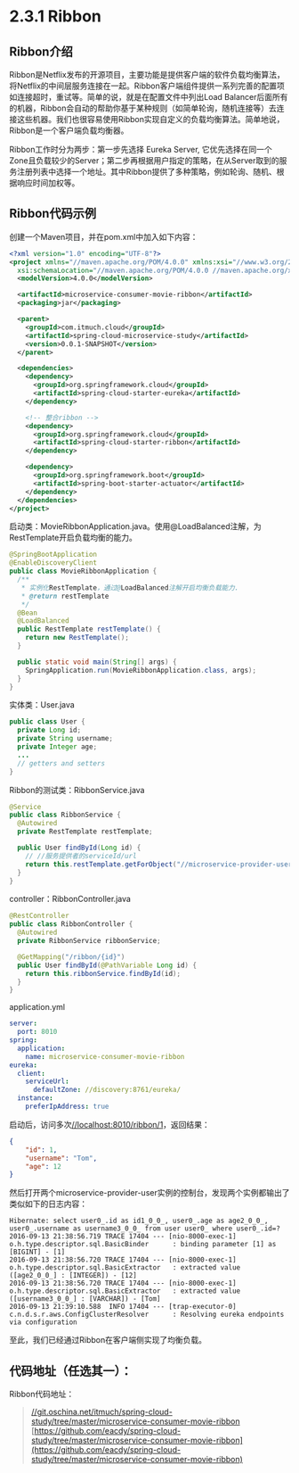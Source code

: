 # 2.3.1 Ribbon



## Ribbon介绍

Ribbon是Netflix发布的开源项目，主要功能是提供客户端的软件负载均衡算法，将Netflix的中间层服务连接在一起。Ribbon客户端组件提供一系列完善的配置项如连接超时，重试等。简单的说，就是在配置文件中列出Load Balancer后面所有的机器，Ribbon会自动的帮助你基于某种规则（如简单轮询，随机连接等）去连接这些机器。我们也很容易使用Ribbon实现自定义的负载均衡算法。简单地说，Ribbon是一个客户端负载均衡器。

Ribbon工作时分为两步：第一步先选择 Eureka Server, 它优先选择在同一个Zone且负载较少的Server；第二步再根据用户指定的策略，在从Server取到的服务注册列表中选择一个地址。其中Ribbon提供了多种策略，例如轮询、随机、根据响应时间加权等。



## Ribbon代码示例

创建一个Maven项目，并在pom.xml中加入如下内容：

```xml
<?xml version="1.0" encoding="UTF-8"?>
<project xmlns="//maven.apache.org/POM/4.0.0" xmlns:xsi="//www.w3.org/2001/XMLSchema-instance"
  xsi:schemaLocation="//maven.apache.org/POM/4.0.0 //maven.apache.org/xsd/maven-4.0.0.xsd">
  <modelVersion>4.0.0</modelVersion>

  <artifactId>microservice-consumer-movie-ribbon</artifactId>
  <packaging>jar</packaging>

  <parent>
    <groupId>com.itmuch.cloud</groupId>
    <artifactId>spring-cloud-microservice-study</artifactId>
    <version>0.0.1-SNAPSHOT</version>
  </parent>

  <dependencies>
    <dependency>
      <groupId>org.springframework.cloud</groupId>
      <artifactId>spring-cloud-starter-eureka</artifactId>
    </dependency>

    <!-- 整合ribbon -->
    <dependency>
      <groupId>org.springframework.cloud</groupId>
      <artifactId>spring-cloud-starter-ribbon</artifactId>
    </dependency>

    <dependency>
      <groupId>org.springframework.boot</groupId>
      <artifactId>spring-boot-starter-actuator</artifactId>
    </dependency>
  </dependencies>
</project>
```

启动类：MovieRibbonApplication.java。使用@LoadBalanced注解，为RestTemplate开启负载均衡的能力。

```java
@SpringBootApplication
@EnableDiscoveryClient
public class MovieRibbonApplication {
  /**
   * 实例化RestTemplate，通过@LoadBalanced注解开启均衡负载能力.
   * @return restTemplate
   */
  @Bean
  @LoadBalanced
  public RestTemplate restTemplate() {
    return new RestTemplate();
  }

  public static void main(String[] args) {
    SpringApplication.run(MovieRibbonApplication.class, args);
  }
}
```

实体类：User.java

```java
public class User {
  private Long id;
  private String username;
  private Integer age;
  ...
  // getters and setters
}
```

Ribbon的测试类：RibbonService.java

```java
@Service
public class RibbonService {
  @Autowired
  private RestTemplate restTemplate;

  public User findById(Long id) {
    // //服务提供者的serviceId/url
    return this.restTemplate.getForObject("//microservice-provider-user/" + id, User.class);
  }
}
```

controller：RibbonController.java

```java
@RestController
public class RibbonController {
  @Autowired
  private RibbonService ribbonService;

  @GetMapping("/ribbon/{id}")
  public User findById(@PathVariable Long id) {
    return this.ribbonService.findById(id);
  }
}
```

application.yml

```yaml
server:
  port: 8010
spring:
  application:
    name: microservice-consumer-movie-ribbon
eureka:
  client:
    serviceUrl:
      defaultZone: //discovery:8761/eureka/
  instance:
    preferIpAddress: true
```

启动后，访问多次[//localhost:8010/ribbon/1](//localhost:8010/ribbon/1)，返回结果：

```json
{
    "id": 1,
    "username": "Tom",
    "age": 12
}
```

然后打开两个microservice-provider-user实例的控制台，发现两个实例都输出了类似如下的日志内容：

```
Hibernate: select user0_.id as id1_0_0_, user0_.age as age2_0_0_, user0_.username as username3_0_0_ from user user0_ where user0_.id=?
2016-09-13 21:38:56.719 TRACE 17404 --- [nio-8000-exec-1] o.h.type.descriptor.sql.BasicBinder      : binding parameter [1] as [BIGINT] - [1]
2016-09-13 21:38:56.720 TRACE 17404 --- [nio-8000-exec-1] o.h.type.descriptor.sql.BasicExtractor   : extracted value ([age2_0_0_] : [INTEGER]) - [12]
2016-09-13 21:38:56.720 TRACE 17404 --- [nio-8000-exec-1] o.h.type.descriptor.sql.BasicExtractor   : extracted value ([username3_0_0_] : [VARCHAR]) - [Tom]
2016-09-13 21:39:10.588  INFO 17404 --- [trap-executor-0] c.n.d.s.r.aws.ConfigClusterResolver      : Resolving eureka endpoints via configuration
```

至此，我们已经通过Ribbon在客户端侧实现了均衡负载。



## 代码地址（任选其一）：

Ribbon代码地址：

> [//git.oschina.net/itmuch/spring-cloud-study/tree/master/microservice-consumer-movie-ribbon](//git.oschina.net/itmuch/spring-cloud-study/tree/master/microservice-consumer-movie-ribbon)
> [https://github.com/eacdy/spring-cloud-study/tree/master/microservice-consumer-movie-ribbon](https://github.com/eacdy/spring-cloud-study/tree/master/microservice-consumer-movie-ribbon)